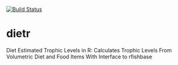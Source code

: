 [![Build Status](https://travis-ci.com/sborstein/tRophic.svg?token=VqqcU32f4yC66LByiKop&branch=master)](https://travis-ci.com/sborstein/tRophic)
# dietr
Diet Estimated Trophic Levels in R: Calculates Trophic Levels From Volumetric Diet and Food Items With Interface to rfishbase
